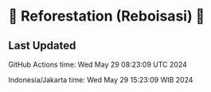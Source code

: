
# 🌳 Reforestation (Reboisasi) 🌲

## Last Updated

GitHub Actions time: Wed May 29 08:23:09 UTC 2024

Indonesia/Jakarta time: Wed May 29 15:23:09 WIB 2024

